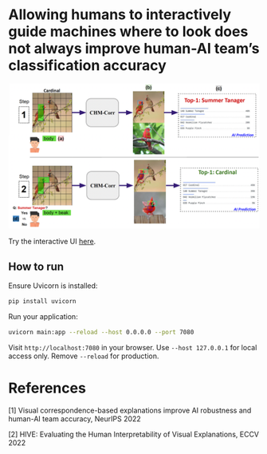 # Allowing humans to interactively guide machines where to look does not always improve human-AI team’s classification accuracy

<img width="1034" alt="image" src="./assets/taeser.png">

Try the interactive UI [here](http://137.184.82.109:7080/).


## How to run

Ensure Uvicorn is installed:

```bash
pip install uvicorn
```

Run your application:

```bash
uvicorn main:app --reload --host 0.0.0.0 --port 7080
```

Visit `http://localhost:7080` in your browser. Use `--host 127.0.0.1` for local access only. Remove `--reload` for production.



# References

[1] Visual correspondence-based explanations improve AI robustness and human-AI team accuracy, NeurIPS 2022

[2] HIVE: Evaluating the Human Interpretability of Visual Explanations, ECCV 2022
